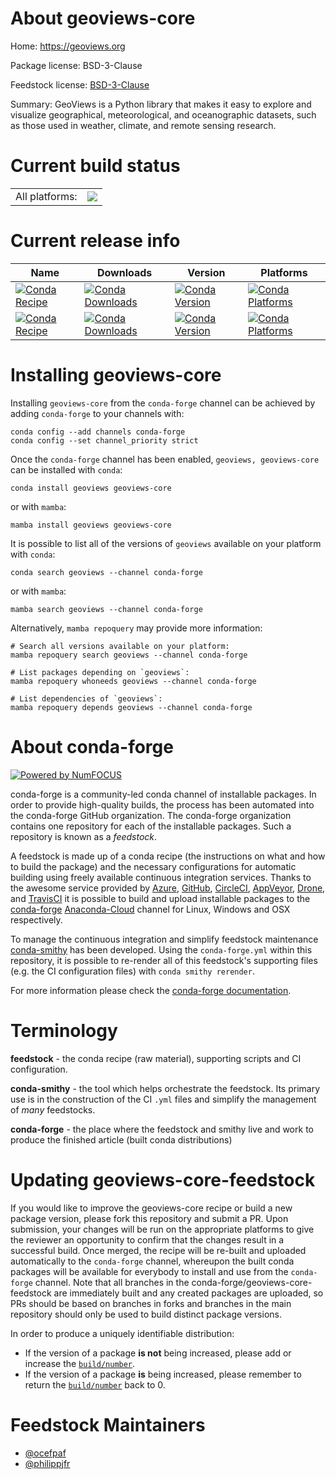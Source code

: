 About geoviews-core
===================

Home: https://geoviews.org

Package license: BSD-3-Clause

Feedstock license: [BSD-3-Clause](https://github.com/conda-forge/geoviews-feedstock/blob/main/LICENSE.txt)

Summary: GeoViews is a Python library that makes it easy to explore and visualize geographical, meteorological, and oceanographic datasets, such as those used in weather, climate, and remote sensing research.

Current build status
====================


<table><tr><td>All platforms:</td>
    <td>
      <a href="https://dev.azure.com/conda-forge/feedstock-builds/_build/latest?definitionId=3932&branchName=main">
        <img src="https://dev.azure.com/conda-forge/feedstock-builds/_apis/build/status/geoviews-feedstock?branchName=main">
      </a>
    </td>
  </tr>
</table>

Current release info
====================

| Name | Downloads | Version | Platforms |
| --- | --- | --- | --- |
| [![Conda Recipe](https://img.shields.io/badge/recipe-geoviews-green.svg)](https://anaconda.org/conda-forge/geoviews) | [![Conda Downloads](https://img.shields.io/conda/dn/conda-forge/geoviews.svg)](https://anaconda.org/conda-forge/geoviews) | [![Conda Version](https://img.shields.io/conda/vn/conda-forge/geoviews.svg)](https://anaconda.org/conda-forge/geoviews) | [![Conda Platforms](https://img.shields.io/conda/pn/conda-forge/geoviews.svg)](https://anaconda.org/conda-forge/geoviews) |
| [![Conda Recipe](https://img.shields.io/badge/recipe-geoviews--core-green.svg)](https://anaconda.org/conda-forge/geoviews-core) | [![Conda Downloads](https://img.shields.io/conda/dn/conda-forge/geoviews-core.svg)](https://anaconda.org/conda-forge/geoviews-core) | [![Conda Version](https://img.shields.io/conda/vn/conda-forge/geoviews-core.svg)](https://anaconda.org/conda-forge/geoviews-core) | [![Conda Platforms](https://img.shields.io/conda/pn/conda-forge/geoviews-core.svg)](https://anaconda.org/conda-forge/geoviews-core) |

Installing geoviews-core
========================

Installing `geoviews-core` from the `conda-forge` channel can be achieved by adding `conda-forge` to your channels with:

```
conda config --add channels conda-forge
conda config --set channel_priority strict
```

Once the `conda-forge` channel has been enabled, `geoviews, geoviews-core` can be installed with `conda`:

```
conda install geoviews geoviews-core
```

or with `mamba`:

```
mamba install geoviews geoviews-core
```

It is possible to list all of the versions of `geoviews` available on your platform with `conda`:

```
conda search geoviews --channel conda-forge
```

or with `mamba`:

```
mamba search geoviews --channel conda-forge
```

Alternatively, `mamba repoquery` may provide more information:

```
# Search all versions available on your platform:
mamba repoquery search geoviews --channel conda-forge

# List packages depending on `geoviews`:
mamba repoquery whoneeds geoviews --channel conda-forge

# List dependencies of `geoviews`:
mamba repoquery depends geoviews --channel conda-forge
```


About conda-forge
=================

[![Powered by
NumFOCUS](https://img.shields.io/badge/powered%20by-NumFOCUS-orange.svg?style=flat&colorA=E1523D&colorB=007D8A)](https://numfocus.org)

conda-forge is a community-led conda channel of installable packages.
In order to provide high-quality builds, the process has been automated into the
conda-forge GitHub organization. The conda-forge organization contains one repository
for each of the installable packages. Such a repository is known as a *feedstock*.

A feedstock is made up of a conda recipe (the instructions on what and how to build
the package) and the necessary configurations for automatic building using freely
available continuous integration services. Thanks to the awesome service provided by
[Azure](https://azure.microsoft.com/en-us/services/devops/), [GitHub](https://github.com/),
[CircleCI](https://circleci.com/), [AppVeyor](https://www.appveyor.com/),
[Drone](https://cloud.drone.io/welcome), and [TravisCI](https://travis-ci.com/)
it is possible to build and upload installable packages to the
[conda-forge](https://anaconda.org/conda-forge) [Anaconda-Cloud](https://anaconda.org/)
channel for Linux, Windows and OSX respectively.

To manage the continuous integration and simplify feedstock maintenance
[conda-smithy](https://github.com/conda-forge/conda-smithy) has been developed.
Using the ``conda-forge.yml`` within this repository, it is possible to re-render all of
this feedstock's supporting files (e.g. the CI configuration files) with ``conda smithy rerender``.

For more information please check the [conda-forge documentation](https://conda-forge.org/docs/).

Terminology
===========

**feedstock** - the conda recipe (raw material), supporting scripts and CI configuration.

**conda-smithy** - the tool which helps orchestrate the feedstock.
                   Its primary use is in the construction of the CI ``.yml`` files
                   and simplify the management of *many* feedstocks.

**conda-forge** - the place where the feedstock and smithy live and work to
                  produce the finished article (built conda distributions)


Updating geoviews-core-feedstock
================================

If you would like to improve the geoviews-core recipe or build a new
package version, please fork this repository and submit a PR. Upon submission,
your changes will be run on the appropriate platforms to give the reviewer an
opportunity to confirm that the changes result in a successful build. Once
merged, the recipe will be re-built and uploaded automatically to the
`conda-forge` channel, whereupon the built conda packages will be available for
everybody to install and use from the `conda-forge` channel.
Note that all branches in the conda-forge/geoviews-core-feedstock are
immediately built and any created packages are uploaded, so PRs should be based
on branches in forks and branches in the main repository should only be used to
build distinct package versions.

In order to produce a uniquely identifiable distribution:
 * If the version of a package **is not** being increased, please add or increase
   the [``build/number``](https://docs.conda.io/projects/conda-build/en/latest/resources/define-metadata.html#build-number-and-string).
 * If the version of a package **is** being increased, please remember to return
   the [``build/number``](https://docs.conda.io/projects/conda-build/en/latest/resources/define-metadata.html#build-number-and-string)
   back to 0.

Feedstock Maintainers
=====================

* [@ocefpaf](https://github.com/ocefpaf/)
* [@philippjfr](https://github.com/philippjfr/)


